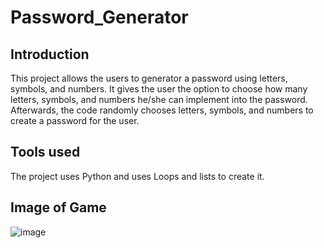 # Password_Generator
## Introduction
This project allows the users to generator a password using letters, symbols, and numbers. It gives the user the option to choose how many letters, symbols, and numbers he/she can implement into the password. 
Afterwards, the code randomly chooses letters, symbols, and numbers to create a password for the user.
## Tools used 
The project uses Python and uses Loops and lists to create it.
## Image of Game
![image](https://github.com/user-attachments/assets/f9f19c4e-cb70-4eec-81a5-15c12bc15d0c)
